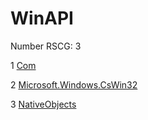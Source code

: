 <h1>WinAPI</h1>

Number RSCG: 3

   1 [Com](/docs/Com)

   2 [Microsoft.Windows.CsWin32](/docs/Microsoft.Windows.CsWin32)

   3 [NativeObjects](/docs/NativeObjects)
    